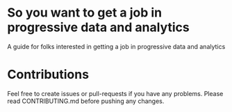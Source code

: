 # So you want to get a job in progressive data and analytics

A guide for folks interested in getting a job in progressive data and analytics

# Contributions
Feel free to create issues or pull-requests if you have any problems.
Please read CONTRIBUTING.md before pushing any changes.